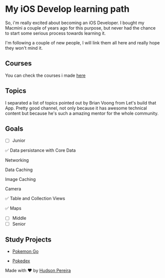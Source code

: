 # My iOS Develop learning path
So, i'm really excited about becoming an iOS Developer. I bought my Macmini a couple of years ago for this purpose, but never had the chance to start some serious process towards learning it.

I'm following a couple of new people, I will link them all here and really hope they won't mind it.

## Courses

You can check the courses i made [here](https://github.com/hudsonpereira/ios-learning-path/blob/master/courses.md)

## Topics

I separated a list of topics pointed out by Brian Voong from Let's build that App. Pretty good channel, not only because it has awesome technical content but because he's such a amazing mentor for the whole community.

## Goals

- [ ] Junior

:white_check_mark: Data persistance with Core Data 

Networking

Data Caching

Image Caching

Camera

:white_check_mark: Table and Collection Views

:white_check_mark: Maps


- [ ] Middle
- [ ] Senior

## Study Projects

- [Pokemon Go](https://github.com/hudsonpereira/pokemon-go-ios)

- [Pokedex](https://github.com/hudsonpereira/pokedex)

Made with :heart: by [Hudson Pereira](https://github.com/hudsonpereira)
